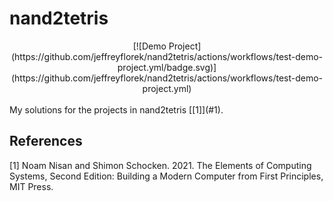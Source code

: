 # nand2tetris
<div align="center">
[![Demo Project](https://github.com/jeffreyflorek/nand2tetris/actions/workflows/test-demo-project.yml/badge.svg)](https://github.com/jeffreyflorek/nand2tetris/actions/workflows/test-demo-project.yml)
</div>
<br>
My solutions for the projects in nand2tetris [[1]](#1).

## References
<a id="1">[1]</a> Noam Nisan and Shimon Schocken. 2021. The Elements of Computing Systems, Second Edition: Building a Modern Computer from First Principles, MIT Press.
